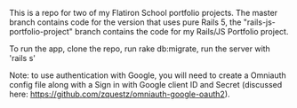 This is a repo for two of my Flatiron School portfolio projects.  The master branch contains code for the version that uses pure Rails 5, the "rails-js-portfolio-project" branch contains the code for my Rails/JS Portfolio project.

To run the app, clone the repo, run rake db:migrate, run the server with 'rails s'

Note: to use authentication with Google, you will need to create a Omniauth config file along with a Sign in with Google client ID and Secret (discussed here: https://github.com/zquestz/omniauth-google-oauth2).
